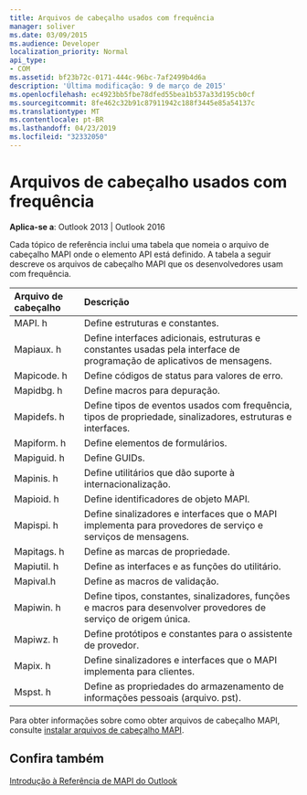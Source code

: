```yaml
---
title: Arquivos de cabeçalho usados com frequência
manager: soliver
ms.date: 03/09/2015
ms.audience: Developer
localization_priority: Normal
api_type:
- COM
ms.assetid: bf23b72c-0171-444c-96bc-7af2499b4d6a
description: 'Última modificação: 9 de março de 2015'
ms.openlocfilehash: ec4923bb5fbe78dfed55bea1b537a33d195cb0cf
ms.sourcegitcommit: 8fe462c32b91c87911942c188f3445e85a54137c
ms.translationtype: MT
ms.contentlocale: pt-BR
ms.lasthandoff: 04/23/2019
ms.locfileid: "32332050"
---
```

# <a name="commonly-used-header-files"></a>Arquivos de cabeçalho usados com frequência

  
  
**Aplica-se a**: Outlook 2013 | Outlook 2016 
  
Cada tópico de referência inclui uma tabela que nomeia o arquivo de cabeçalho MAPI onde o elemento API está definido. A tabela a seguir descreve os arquivos de cabeçalho MAPI que os desenvolvedores usam com frequência.
  
|**Arquivo de cabeçalho**|**Descrição**|
|:-----|:-----|
|MAPI. h  <br/> |Define estruturas e constantes.  <br/> |
|Mapiaux. h  <br/> |Define interfaces adicionais, estruturas e constantes usadas pela interface de programação de aplicativos de mensagens.  <br/> |
|Mapicode. h  <br/> |Define códigos de status para valores de erro.  <br/> |
|Mapidbg. h  <br/> |Define macros para depuração.  <br/> |
|Mapidefs. h  <br/> |Define tipos de eventos usados com frequência, tipos de propriedade, sinalizadores, estruturas e interfaces.  <br/> |
|Mapiform. h  <br/> |Define elementos de formulários.  <br/> |
|Mapiguid. h  <br/> |Define GUIDs.  <br/> |
|Mapinis. h  <br/> |Define utilitários que dão suporte à internacionalização.  <br/> |
|Mapioid. h  <br/> |Define identificadores de objeto MAPI.  <br/> |
|Mapispi. h  <br/> |Define sinalizadores e interfaces que o MAPI implementa para provedores de serviço e serviços de mensagens.  <br/> |
|Mapitags. h  <br/> |Define as marcas de propriedade.  <br/> |
|Mapiutil. h  <br/> |Define as interfaces e as funções do utilitário.  <br/> |
|Mapival.h  <br/> |Define as macros de validação.  <br/> |
|Mapiwin. h  <br/> |Define tipos, constantes, sinalizadores, funções e macros para desenvolver provedores de serviço de origem única.  <br/> |
|Mapiwz. h  <br/> |Define protótipos e constantes para o assistente de provedor.  <br/> |
|Mapix. h  <br/> |Define sinalizadores e interfaces que o MAPI implementa para clientes.  <br/> |
|Mspst. h  <br/> |Define as propriedades do armazenamento de informações pessoais (arquivo. pst).  <br/> |
   
Para obter informações sobre como obter arquivos de cabeçalho MAPI, consulte [instalar arquivos de cabeçalho MAPI](how-to-install-mapi-header-files.md).
  
## <a name="see-also"></a>Confira também



[Introdução à Referência de MAPI do Outlook](getting-started-with-the-outlook-mapi-reference.md)

